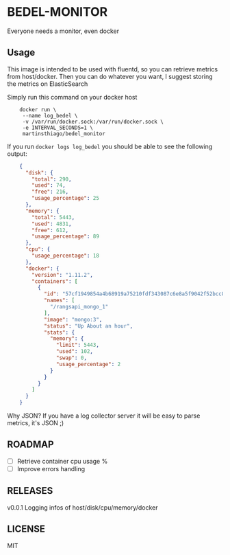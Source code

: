 # BEDEL-MONITOR

Everyone needs a monitor, even docker
 
## Usage

This image is intended to be used with fluentd, so you can retrieve
metrics from host/docker. Then you can do whatever you want, I suggest 
storing the metrics on ElasticSearch

Simply run this command on your docker host

```
    docker run \
     --name log_bedel \
     -v /var/run/docker.sock:/var/run/docker.sock \
     -e INTERVAL_SECONDS=1 \
     martinsthiago/bedel_monitor
```

If you run `docker logs log_bedel` you should be able to see the following output:

```json
    {
      "disk": {
        "total": 290,
        "used": 74,
        "free": 216,
        "usage_percentage": 25
      },
      "memory": {
        "total": 5443,
        "used": 4831,
        "free": 612,
        "usage_percentage": 89
      },
      "cpu": {
        "usage_percentage": 18
      },
      "docker": {
        "version": "1.11.2",
        "containers": [
          {
            "id": "57cf1949854a4b68919a75210fdf343087c6e8a5f9042f52bcc83be9e69d5d73",
            "names": [
              "/rangsapi_mongo_1"
            ],
            "image": "mongo:3",
            "status": "Up About an hour",
            "stats": {
              "memory": {
                "limit": 5443,
                "used": 102,
                "swap": 0,
                "usage_percentage": 2
              }
            }
          }
        ]
      }
    }
```

Why JSON? If you have a log collector server it will be
easy to parse metrics, it's JSON ;) 

## ROADMAP

- [ ] Retrieve container cpu usage %
- [ ] Improve errors handling

## RELEASES

v0.0.1 Logging infos of host/disk/cpu/memory/docker 

## LICENSE

MIT 
